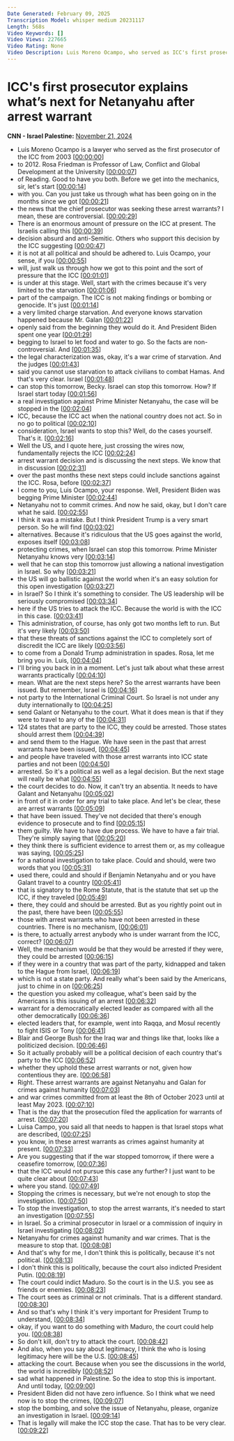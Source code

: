 ```yaml
---
Date Generated: February 09, 2025
Transcription Model: whisper medium 20231117
Length: 568s
Video Keywords: []
Video Views: 227665
Video Rating: None
Video Description: Luis Moreno Ocampo, who served as ICC's first prosecutor, and Rosa Freedman, Professor of Law Conflict, join CNN's Becky Anderson to discuss the next steps after the International Criminal Court has issued arrest warrants for Israeli Prime Minister Benjamin Netanyahu, former Defense Minister Yoav Gallant and Hamas official Mohammed Deif. #CNN #News
---
```


# ICC's first prosecutor explains what’s next for Netanyahu after arrest warrant
**CNN - Israel Palestine:** [November 21, 2024](https://www.youtube.com/watch?v=6xnRv8ue6Mc)
*  Luis Moreno Ocampo is a lawyer who served as the first prosecutor of the ICC from 2003 [[00:00:00](https://www.youtube.com/watch?v=6xnRv8ue6Mc&t=0.0s)]
*  to 2012. Rosa Friedman is Professor of Law, Conflict and Global Development at the University [[00:00:07](https://www.youtube.com/watch?v=6xnRv8ue6Mc&t=7.6000000000000005s)]
*  of Reading. Good to have you both. Before we get into the mechanics, sir, let's start [[00:00:14](https://www.youtube.com/watch?v=6xnRv8ue6Mc&t=14.44s)]
*  with you. Can you just take us through what has been going on in the months since we got [[00:00:21](https://www.youtube.com/watch?v=6xnRv8ue6Mc&t=21.68s)]
*  the news that the chief prosecutor was seeking these arrest warrants? I mean, these are controversial. [[00:00:29](https://www.youtube.com/watch?v=6xnRv8ue6Mc&t=29.92s)]
*  There is an enormous amount of pressure on the ICC at present. The Israelis calling this [[00:00:39](https://www.youtube.com/watch?v=6xnRv8ue6Mc&t=39.28s)]
*  decision absurd and anti-Semitic. Others who support this decision by the ICC suggesting [[00:00:47](https://www.youtube.com/watch?v=6xnRv8ue6Mc&t=47.44s)]
*  it is not at all political and should be adhered to. Luis Ocampo, your sense, if you [[00:00:55](https://www.youtube.com/watch?v=6xnRv8ue6Mc&t=55.02s)]
*  will, just walk us through how we got to this point and the sort of pressure that the ICC [[00:01:01](https://www.youtube.com/watch?v=6xnRv8ue6Mc&t=61.34s)]
*  is under at this stage. Well, start with the crimes because it's very limited to the starvation [[00:01:06](https://www.youtube.com/watch?v=6xnRv8ue6Mc&t=66.38s)]
*  part of the campaign. The ICC is not making findings or bombing or genocide. It's just [[00:01:14](https://www.youtube.com/watch?v=6xnRv8ue6Mc&t=74.38s)]
*  a very limited charge starvation. And everyone knows starvation happened because Mr. Galan [[00:01:22](https://www.youtube.com/watch?v=6xnRv8ue6Mc&t=82.1s)]
*  openly said from the beginning they would do it. And President Biden spent one year [[00:01:29](https://www.youtube.com/watch?v=6xnRv8ue6Mc&t=89.38s)]
*  begging to Israel to let food and water to go. So the facts are non-controversial. And [[00:01:35](https://www.youtube.com/watch?v=6xnRv8ue6Mc&t=95.02s)]
*  the legal characterization was, okay, it's a war crime of starvation. And the judges [[00:01:43](https://www.youtube.com/watch?v=6xnRv8ue6Mc&t=103.53999999999999s)]
*  said you cannot use starvation to attack civilians to combat Hamas. And that's very clear. Israel [[00:01:48](https://www.youtube.com/watch?v=6xnRv8ue6Mc&t=108.66s)]
*  can stop this tomorrow, Becky. Israel can stop this tomorrow. How? If Israel start today [[00:01:56](https://www.youtube.com/watch?v=6xnRv8ue6Mc&t=116.86s)]
*  a real investigation against Prime Minister Netanyahu, the case will be stopped in the [[00:02:04](https://www.youtube.com/watch?v=6xnRv8ue6Mc&t=124.9s)]
*  ICC, because the ICC act when the national country does not act. So in no go to political [[00:02:10](https://www.youtube.com/watch?v=6xnRv8ue6Mc&t=130.26s)]
*  consideration, Israel wants to stop this? Well, do the cases yourself. That's it. [[00:02:16](https://www.youtube.com/watch?v=6xnRv8ue6Mc&t=136.14s)]
*  Well the US, and I quote here, just crossing the wires now, fundamentally rejects the ICC [[00:02:24](https://www.youtube.com/watch?v=6xnRv8ue6Mc&t=144.94s)]
*  arrest warrant decision and is discussing the next steps. We know that in discussion [[00:02:31](https://www.youtube.com/watch?v=6xnRv8ue6Mc&t=151.42s)]
*  over the past months these next steps could include sanctions against the ICC. Rosa, before [[00:02:37](https://www.youtube.com/watch?v=6xnRv8ue6Mc&t=157.86s)]
*  I come to you, Luis Ocampo, your response. Well, President Biden was begging Prime Minister [[00:02:44](https://www.youtube.com/watch?v=6xnRv8ue6Mc&t=164.58s)]
*  Netanyahu not to commit crimes. And now he said, okay, but I don't care what he said. [[00:02:55](https://www.youtube.com/watch?v=6xnRv8ue6Mc&t=175.98000000000002s)]
*  I think it was a mistake. But I think President Trump is a very smart person. So he will find [[00:03:02](https://www.youtube.com/watch?v=6xnRv8ue6Mc&t=182.20000000000002s)]
*  alternatives. Because it's ridiculous that the US goes against the world, exposes itself [[00:03:08](https://www.youtube.com/watch?v=6xnRv8ue6Mc&t=188.4s)]
*  protecting crimes, when Israel can stop this tomorrow. Prime Minister Netanyahu knows very [[00:03:14](https://www.youtube.com/watch?v=6xnRv8ue6Mc&t=194.48000000000002s)]
*  well that he can stop this tomorrow just allowing a national investigation in Israel. So why [[00:03:21](https://www.youtube.com/watch?v=6xnRv8ue6Mc&t=201.04000000000002s)]
*  the US will go ballistic against the world when it's an easy solution for this open investigation [[00:03:27](https://www.youtube.com/watch?v=6xnRv8ue6Mc&t=207.84s)]
*  in Israel? So I think it's something to consider. The US leadership will be seriously compromised [[00:03:34](https://www.youtube.com/watch?v=6xnRv8ue6Mc&t=214.24s)]
*  here if the US tries to attack the ICC. Because the world is with the ICC in this case. [[00:03:41](https://www.youtube.com/watch?v=6xnRv8ue6Mc&t=221.28s)]
*  This administration, of course, has only got two months left to run. But it's very likely [[00:03:50](https://www.youtube.com/watch?v=6xnRv8ue6Mc&t=230.88s)]
*  that these threats of sanctions against the ICC to completely sort of discredit the ICC are likely [[00:03:56](https://www.youtube.com/watch?v=6xnRv8ue6Mc&t=236.24s)]
*  to come from a Donald Trump administration in spades. Rosa, let me bring you in. Luis, [[00:04:04](https://www.youtube.com/watch?v=6xnRv8ue6Mc&t=244.32000000000002s)]
*  I'll bring you back in in a moment. Let's just talk about what these arrest warrants practically [[00:04:10](https://www.youtube.com/watch?v=6xnRv8ue6Mc&t=250.32000000000002s)]
*  mean. What are the next steps here? So the arrest warrants have been issued. But remember, Israel is [[00:04:16](https://www.youtube.com/watch?v=6xnRv8ue6Mc&t=256.40000000000003s)]
*  not party to the International Criminal Court. So Israel is not under any duty internationally to [[00:04:25](https://www.youtube.com/watch?v=6xnRv8ue6Mc&t=265.52s)]
*  send Galant or Netanyahu to the court. What it does mean is that if they were to travel to any of the [[00:04:31](https://www.youtube.com/watch?v=6xnRv8ue6Mc&t=271.84s)]
*  124 states that are party to the ICC, they could be arrested. Those states should arrest them [[00:04:39](https://www.youtube.com/watch?v=6xnRv8ue6Mc&t=279.12s)]
*  and send them to the Hague. We have seen in the past that arrest warrants have been issued, [[00:04:45](https://www.youtube.com/watch?v=6xnRv8ue6Mc&t=285.91999999999996s)]
*  and people have traveled with those arrest warrants into ICC state parties and not been [[00:04:50](https://www.youtube.com/watch?v=6xnRv8ue6Mc&t=290.96s)]
*  arrested. So it's a political as well as a legal decision. But the next stage will really be what [[00:04:55](https://www.youtube.com/watch?v=6xnRv8ue6Mc&t=295.68s)]
*  the court decides to do. Now, it can't try an absentia. It needs to have Galant and Netanyahu [[00:05:02](https://www.youtube.com/watch?v=6xnRv8ue6Mc&t=302.88s)]
*  in front of it in order for any trial to take place. And let's be clear, these are arrest warrants [[00:05:09](https://www.youtube.com/watch?v=6xnRv8ue6Mc&t=309.91999999999996s)]
*  that have been issued. They've not decided that there's enough evidence to prosecute and to find [[00:05:15](https://www.youtube.com/watch?v=6xnRv8ue6Mc&t=315.03999999999996s)]
*  them guilty. We have to have due process. We have to have a fair trial. They're simply saying that [[00:05:20](https://www.youtube.com/watch?v=6xnRv8ue6Mc&t=320.64s)]
*  they think there is sufficient evidence to arrest them or, as my colleague was saying, [[00:05:25](https://www.youtube.com/watch?v=6xnRv8ue6Mc&t=325.59999999999997s)]
*  for a national investigation to take place. Could and should, were two words that you [[00:05:31](https://www.youtube.com/watch?v=6xnRv8ue6Mc&t=331.28s)]
*  used there, could and should if Benjamin Netanyahu and or you have Galant travel to a country [[00:05:41](https://www.youtube.com/watch?v=6xnRv8ue6Mc&t=341.44s)]
*  that is signatory to the Rome Statute, that is the statute that set up the ICC, if they traveled [[00:05:49](https://www.youtube.com/watch?v=6xnRv8ue6Mc&t=349.28000000000003s)]
*  there, they could and should be arrested. But as you rightly point out in the past, there have been [[00:05:55](https://www.youtube.com/watch?v=6xnRv8ue6Mc&t=355.28000000000003s)]
*  those with arrest warrants who have not been arrested in these countries. There is no mechanism, [[00:06:01](https://www.youtube.com/watch?v=6xnRv8ue6Mc&t=361.44000000000005s)]
*  is there, to actually arrest anybody who is under warrant from the ICC, correct? [[00:06:07](https://www.youtube.com/watch?v=6xnRv8ue6Mc&t=367.6s)]
*  Well, the mechanism would be that they would be arrested if they were, they could be arrested [[00:06:15](https://www.youtube.com/watch?v=6xnRv8ue6Mc&t=375.44s)]
*  if they were in a country that was part of the party, kidnapped and taken to the Hague from Israel, [[00:06:19](https://www.youtube.com/watch?v=6xnRv8ue6Mc&t=379.52000000000004s)]
*  which is not a state party. And really what's been said by the Americans, just to chime in on [[00:06:25](https://www.youtube.com/watch?v=6xnRv8ue6Mc&t=385.68s)]
*  the question you asked my colleague, what's been said by the Americans is this issuing of an arrest [[00:06:32](https://www.youtube.com/watch?v=6xnRv8ue6Mc&t=392.24s)]
*  warrant for a democratically elected leader as compared with all the other democratically [[00:06:36](https://www.youtube.com/watch?v=6xnRv8ue6Mc&t=396.72s)]
*  elected leaders that, for example, went into Raqqa, and Mosul recently to fight ISIS or Tony [[00:06:41](https://www.youtube.com/watch?v=6xnRv8ue6Mc&t=401.44s)]
*  Blair and George Bush for the Iraq war and things like that, looks like a politicized decision. [[00:06:46](https://www.youtube.com/watch?v=6xnRv8ue6Mc&t=406.88s)]
*  So it actually probably will be a political decision of each country that's party to the ICC [[00:06:52](https://www.youtube.com/watch?v=6xnRv8ue6Mc&t=412.16s)]
*  whether they uphold these arrest warrants or not, given how contentious they are. [[00:06:58](https://www.youtube.com/watch?v=6xnRv8ue6Mc&t=418.08s)]
*  Right. These arrest warrants are against Netanyahu and Galan for crimes against humanity [[00:07:03](https://www.youtube.com/watch?v=6xnRv8ue6Mc&t=423.04s)]
*  and war crimes committed from at least the 8th of October 2023 until at least May 2023. [[00:07:10](https://www.youtube.com/watch?v=6xnRv8ue6Mc&t=430.96000000000004s)]
*  That is the day that the prosecution filed the application for warrants of arrest. [[00:07:20](https://www.youtube.com/watch?v=6xnRv8ue6Mc&t=440.72s)]
*  Luisa Campo, you said all that needs to happen is that Israel stops what are described, [[00:07:25](https://www.youtube.com/watch?v=6xnRv8ue6Mc&t=445.84000000000003s)]
*  you know, in these arrest warrants as crimes against humanity at present. [[00:07:33](https://www.youtube.com/watch?v=6xnRv8ue6Mc&t=453.04s)]
*  Are you suggesting that if the war stopped tomorrow, if there were a ceasefire tomorrow, [[00:07:36](https://www.youtube.com/watch?v=6xnRv8ue6Mc&t=456.72s)]
*  that the ICC would not pursue this case any further? I just want to be quite clear about [[00:07:43](https://www.youtube.com/watch?v=6xnRv8ue6Mc&t=463.28000000000003s)]
*  where you stand. [[00:07:49](https://www.youtube.com/watch?v=6xnRv8ue6Mc&t=469.84000000000003s)]
*  Stopping the crimes is necessary, but we're not enough to stop the investigation. [[00:07:50](https://www.youtube.com/watch?v=6xnRv8ue6Mc&t=470.88s)]
*  To stop the investigation, to stop the arrest warrants, it's needed to start an investigation [[00:07:55](https://www.youtube.com/watch?v=6xnRv8ue6Mc&t=475.2s)]
*  in Israel. So a criminal prosecutor in Israel or a commission of inquiry in Israel investigating [[00:08:02](https://www.youtube.com/watch?v=6xnRv8ue6Mc&t=482.08s)]
*  Netanyahu for crimes against humanity and war crimes. That is the measure to stop that. [[00:08:08](https://www.youtube.com/watch?v=6xnRv8ue6Mc&t=488.08s)]
*  And that's why for me, I don't think this is politically, because it's not political. [[00:08:13](https://www.youtube.com/watch?v=6xnRv8ue6Mc&t=493.84s)]
*  I don't think this is politically, because the court also indicted President Putin. [[00:08:19](https://www.youtube.com/watch?v=6xnRv8ue6Mc&t=499.20000000000005s)]
*  The court could indict Maduro. So the court is in the U.S. you see as friends or enemies. [[00:08:23](https://www.youtube.com/watch?v=6xnRv8ue6Mc&t=503.12s)]
*  The court sees as criminal or not criminals. That is a different standard. [[00:08:30](https://www.youtube.com/watch?v=6xnRv8ue6Mc&t=510.72s)]
*  And so that's why I think it's very important for President Trump to understand, [[00:08:34](https://www.youtube.com/watch?v=6xnRv8ue6Mc&t=514.5600000000001s)]
*  okay, if you want to do something with Maduro, the court could help you. [[00:08:38](https://www.youtube.com/watch?v=6xnRv8ue6Mc&t=518.64s)]
*  So don't kill, don't try to attack the court. [[00:08:42](https://www.youtube.com/watch?v=6xnRv8ue6Mc&t=522.88s)]
*  And also, when you say about legitimacy, I think the who is losing legitimacy here will be the U.S. [[00:08:45](https://www.youtube.com/watch?v=6xnRv8ue6Mc&t=525.04s)]
*  attacking the court. Because when you see the discussions in the world, the world is incredibly [[00:08:52](https://www.youtube.com/watch?v=6xnRv8ue6Mc&t=532.56s)]
*  sad what happened in Palestine. So the idea to stop this is important. And until today, [[00:09:00](https://www.youtube.com/watch?v=6xnRv8ue6Mc&t=540.3199999999999s)]
*  President Biden did not have zero influence. So I think what we need now is to stop the crimes, [[00:09:07](https://www.youtube.com/watch?v=6xnRv8ue6Mc&t=547.36s)]
*  stop the bombing, and solve the issue of Netanyahu, please, organize an investigation in Israel. [[00:09:14](https://www.youtube.com/watch?v=6xnRv8ue6Mc&t=554.48s)]
*  That is legally will make the ICC stop the case. That has to be very clear. [[00:09:22](https://www.youtube.com/watch?v=6xnRv8ue6Mc&t=562.48s)]
